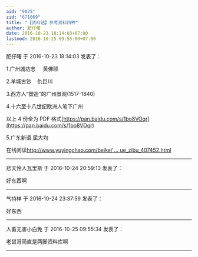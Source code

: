 ```yaml
---
aid: "9025"
zid: "671069"
title: "【资料贴】参考资料四种"
author: 肥仔曙
date: 2016-10-23 18:14:03+07:00
lastmod: 2016-10-25 09:55:00+07:00
---
```


肥仔曙 于 2016-10-23 18:14:03 发表了：

1.广州城坊志     黄佛颐

2.羊城古钞    仇巨川

3.西方人“塑造”的广州景观(1517-1840)

4.十六至十八世纪欧洲人笔下广州

以上 4 份全为 PDF 格式[https://pan.baidu.com/s/1bo8VOqr](https://pan.baidu.com/s/1bo8VOqr)

5.广东新语 屈大均

在线阅读[http://www.yuyingchao.com/beike/ ... ue_zibu_407452.html](http://www.yuyingchao.com/beike/html_jingdian/html_guoxue_zibu_407452.html)

---

悲天怜人瓦里斯 于 2016-10-24 20:59:13 发表了：

好东西啊

---

气持样 于 2016-10-24 23:37:59 发表了：

好东西

---

人畜无害小白免 于 2016-10-25 09:55:34 发表了：

老鼠哥简直是两脚资料库啊

---
